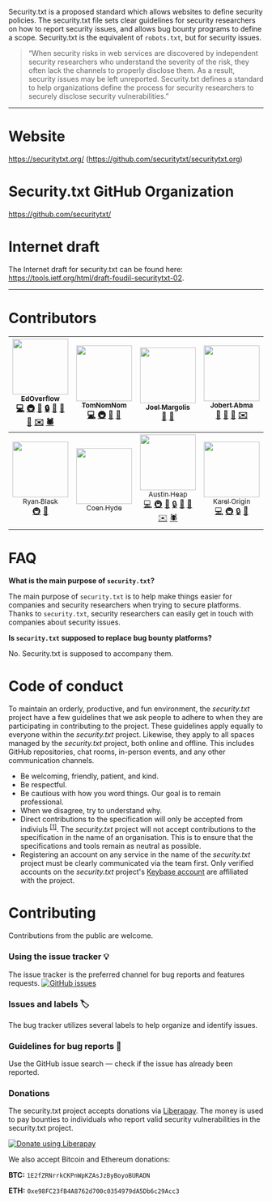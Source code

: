 Security.txt is a proposed standard which allows websites to define security policies. The security.txt file sets clear guidelines for security researchers on how to report security issues, and allows bug bounty programs to define a scope. Security.txt is the equivalent of `robots.txt`, but for security issues.

> “When security risks in web services are discovered by independent security researchers who understand the severity of the risk, they often lack the channels to properly disclose them. As a result, security issues may be left unreported. Security.txt defines a standard to help organizations define the process for security researchers to securely disclose security vulnerabilities.”

---

# Website

https://securitytxt.org/ (https://github.com/securitytxt/securitytxt.org)

# Security.txt GitHub Organization

https://github.com/securitytxt/

# Internet draft

The Internet draft for security.txt can be found here: https://tools.ietf.org/html/draft-foudil-securitytxt-02.

---

# Contributors

| [<img src="https://avatars3.githubusercontent.com/u/18099289?s=460&v=4" width="110px;"/><br /><sub>EdOverflow</sub>](https://github.com/orgs/securitytxt/people/edoverflow)<br />[💻](# "Dev") [🚇](# "Infrastructure") [📖](# "Documentation") [🔒](# "Security") [🐛](# "Bug reports") [🎨](# "Design") [👀](# "Reviewer") [✉️](# "Contact") [🕷](# "Crawler") |  [<img src="https://avatars0.githubusercontent.com/u/58276?s=460&v=4" width="110px;"/><br /><sub>TomNomNom</sub>](https://github.com/tomnomnom)<br />[💻](# "Dev") [🚇](# "Infrastructure") [📖](# "Documentation") [👀](# "Reviewer") | [<img src="https://avatars0.githubusercontent.com/u/2267004?s=460&v=4" width="110px;"/><br /><sub>Joel Margolis</sub>](https://github.com/teknogeek)<br />[📖](# "Documentation") [👀](# "Reviewer") | [<img src="https://avatars0.githubusercontent.com/u/156693?s=460&v=4" width="110px;"/><br /><sub>Jobert Abma</sub>](https://github.com/orgs/securitytxt/people/jobertabma)<br />[📖](# "Documentation") [🐛](# "Bug reports") [👀](# "Reviewer") [✉️](# "Contact") | [<img src="https://avatars2.githubusercontent.com/u/29304477?s=460&v=4" width="110px;"/><br /><sub>GerbenJavado</sub>](https://github.com/gerbenjavado)<br />[📖](# "Documentation") | [<img src="https://avatars1.githubusercontent.com/u/1505646?s=460&v=4" width="110px;"/><br /><sub>Justin Calmus</sub>](https://github.com/sumlac)<br />[📖](# "Documentation") [✉️](# "Contact") | [<img src="https://avatars3.githubusercontent.com/u/1253956?s=460&v=4" width="110px;"/><br /><sub>Casey Ellis</sub>](https://github.com/caseyjohnellis)<br />[📖](# "Documentation") |
| :---: | :---: | :---: | :---: | :---: | :---: | :---: |
| [<img src="https://avatars1.githubusercontent.com/u/308860?s=460&v=4" width="110px;"/><br /><sub>Ryan Black</sub>](https://github.com/orgs/securitytxt/people/ryancblack)<br />[🚇](# "Infrastructure") [👀](# "Reviewer") |  [<img src="https://avatars0.githubusercontent.com/u/123503?s=460&v=4" width="110px;"/><br /><sub>Coen Hyde</sub>](https://github.com/orgs/securitytxt/people/coen-hyde)<br /> | [<img src="https://avatars0.githubusercontent.com/u/80980?s=460&v=4" width="110px;"/><br /><sub>Austin Heap</sub>](https://github.com/orgs/securitytxt/people/austinheap)<br />[💻](# "Dev") [🚇](# "Infrastructure") [📖](# "Documentation") [🔒](# "Security") [🐛](# "Bug reports") [👀](# "Reviewer") [✉️](# "Contact") [🕷](# "Crawler") | [<img src="https://avatars1.githubusercontent.com/u/20503272?s=460&v=4" width="110px;"/><br /><sub>Karel Origin</sub>](https://github.com/orgs/securitytxt/people/karelorigin)<br />[💻](# "Dev") [🚇](# "Infrastructure") [🔒](# "Security") [🐛](# "Bug reports") | [<img src="https://avatars0.githubusercontent.com/u/16509274?s=460&v=4" width="110px;"/><br /><sub>Nightwatch Cybersecurity Research</sub>](https://github.com/orgs/securitytxt/people/nightwatchcyber)<br />[📖](# "Documentation") [🐛](# "Bug reports") [👀](# "Reviewer") [✉️](# "Contact") |
# FAQ

**What is the main purpose of `security.txt`?**

The main purpose of `security.txt` is to help make things easier for companies and security researchers when trying to secure platforms. Thanks to `security.txt`, security researchers can easily get in touch with companies about security issues.

**Is `security.txt` supposed to replace bug bounty platforms?**

No. Security.txt is supposed to accompany them.

# Code of conduct

To maintain an orderly, productive, and fun environment, the _security.txt_ project have a few guidelines that we ask people to adhere to when they are participating in contributing to the project. These guidelines apply equally to everyone within the _security.txt_ project. Likewise, they apply to all spaces managed by the _security.txt_ project, both online and offline. This includes GitHub repositories, chat rooms, in-person events, and any other communication channels.

- Be welcoming, friendly, patient, and kind.
- Be respectful.
- Be cautious with how you word things. Our goal is to remain professional.
- When we disagree, try to understand why.
- Direct contributions to the specification will only be accepted from indiviuls <sup>[[1]](https://en.oxforddictionaries.com/definition/individual)</sup>. The _security.txt_ project will not accept contributions to the specification in the name of an organisation. This is to ensure that the specifications and tools remain as neutral as possible.
- Registering an account on any service in the name of the _security.txt_ project must be clearly communicated via the team first. Only verified accounts on the _security.txt_ project's [Keybase account](https://keybase.io/securitytxtkey) are affiliated with the project.

# Contributing

Contributions from the public are welcome.

### Using the issue tracker 💡

The issue tracker is the preferred channel for bug reports and features requests. [![GitHub issues](https://img.shields.io/github/issues/securitytxt/security-txt.svg?style=flat-square)](https://github.com/securitytxt/security-txt/issues)

### Issues and labels 🏷

The bug tracker utilizes several labels to help organize and identify issues.

### Guidelines for bug reports 🐛

Use the GitHub issue search — check if the issue has already been reported.

### Donations

The security.txt project accepts donations via [Liberapay](https://liberapay.com/). The money is used to pay bounties to individuals who report valid security vulnerabilities in the security.txt project.

<a href="https://liberapay.com/security.txt/donate"><img alt="Donate using Liberapay" src="https://liberapay.com/assets/widgets/donate.svg"></a>

We also accept Bitcoin and Ethereum donations:

**BTC:** `1E2fZRNrrkCKPnWpKZAsJzByBoyoBURADN`

**ETH:** `0xe98FC23fB4A8762d700c0354979dA5Db6c29Acc3`
